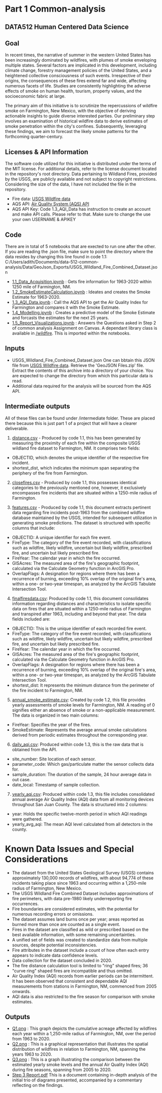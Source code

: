 # Part 1 Common-analysis
## DATA512 Human Centered Data Science
## Goal
In recent times, the narrative of summer in the western United States has been increasingly dominated by wildfires, with plumes of smoke enveloping multiple states. Several factors are implicated in this development, including climate change, forestry management policies of the United States, and a heightened collective consciousness of such events. Irrespective of their origins, the consequences of these fires extend far and wide, affecting numerous facets of life. Studies are consistently highlighting the adverse effects of smoke on human health, tourism, property values, and the socioeconomic fabric at large.

The primary aim of this initiative is to scrutinize the repercussions of wildfire smoke on Farmington, New Mexico, with the objective of deriving actionable insights to guide diverse interested parties. Our preliminary step involves an examination of historical wildfire data to derive estimates of smoke penetration within the city's confines. Subsequently, leveraging these findings, we aim to forecast the likely smoke patterns for the forthcoming quarter-century.

## Licenses & API Information

The software code utilized for this initiative is distributed under the terms of the MIT license. For additional details, refer to the license document located in the repository's root directory. Data pertaining to Wildland Fires, provided by the USGS, are publicly available and not subject to copyright restrictions. Considering the size of the data, I have not included the file in the repository.
- Fire data: [USGS Wildfire data](https://www.sciencebase.gov/catalog/item/61aa537dd34eb622f699df81)
- AQS API: [Air Quality System (AQS) API](https://aqs.epa.gov/aqsweb/documents/data_api.html)
- AQS API Key: Code 1.3_AQI_Data has instruction to create an account and make API calls. Please refer to that. Make sure to change the use your own USERNAME & APIKEY

## Code
There are in total of 5 notebooks that are exected to run one after the other.
If you are reading the .json file, make sure to point the directory where the data resides by changing this line found in code 1.1: C:/Users/adith/Documents/data-512-common-analysis/Data/GeoJson_Exports/USGS_Wildland_Fire_Combined_Dataset.json
- [1.1_Data_Acquisition.ipynb](https://github.com/adithyaav27/data-512-common-analysis/blob/main/1.1_Data_Acquisition.ipynb) : Gets fire information for 1963-2020 within 1250 mile of Farmington, NM.
- [1.2_SmokeEstimateCalculation.ipynb](https://github.com/adithyaav27/data-512-common-analysis/blob/main/1.2_SmokeEstimateCalculation.ipynb) : Ideates and creates the Smoke Estimate for 1963-2020.
- [1.3_AQI_Data.ipynb](https://github.com/adithyaav27/data-512-common-analysis/blob/main/1.3_AQI_Data.ipynb) : Call the AQS API to get the Air Quality Index for Farmington and compares it with the Smoke Estimate.
- [1.4_Modelling.ipynb](https://github.com/adithyaav27/data-512-common-analysis/blob/main/1.4_Modelling.ipynb) : Creates a predictive model of the Smoke Estimate and forcasts the estimates for the next 25 years.
- [1.5_Report_Visualizations.ipynb](https://github.com/adithyaav27/data-512-common-analysis/blob/main/1.5_Report_Visualizations.ipynb) : Answers the Questions asked in Step 2 of common analysis Assignment on Canvas.
A dependant library class is available in [/wildfire](https://github.com/adithyaav27/data-512-common-analysis/tree/main/wildfire). This is imported within the notebooks.

## Inputs
- USGS_Wildland_Fire_Combined_Dataset.json
  One can bbtain this JSON file from [USGS Wildfire data](https://www.sciencebase.gov/catalog/item/61aa537dd34eb622f699df81).
  Retrieve the 'GeoJSON Files.zip' file.
  Extract the contents of this archive into a directory of your choice. You are expected to change the directory from which this particular data is read. 
- Additional data required for the analysis will be sourced from the AQS API.

## Intermediate outputs
All of these files can be found under /intermediate folder. These are placed there because this is just part 1 of a project that will have a clearer deliverable.
1. [distance.csv](https://github.com/adithyaav27/data-512-common-analysis/blob/main/intermediate/distance.csv) - Produced by code 1.1, this has been generated by measuring the proximity of each fire within the composite USGS wildland fire dataset to Farmington, NM. It comprises two fields:
- OBJECTID, which denotes the unique identifier of the respective fire incident.
- shortest_dist, which indicates the minimum span separating the periphery of the fire from Farmington.

2. [closefires.csv](https://github.com/adithyaav27/data-512-common-analysis/blob/main/intermediate/closefires.csv) - Produced by code 1.1, this possesses identical categories to the previously mentioned one, however, it exclusively encompasses fire incidents that are situated within a 1250-mile radius of Farmington.

3. [features.csv](https://github.com/adithyaav27/data-512-common-analysis/blob/main/intermediate/features.csv) - Produced by code 1.1, this document extracts pertinent data regarding fire incidents post-1963 from the combined wildfire database maintained by the USGS, intended for subsequent utilization in generating smoke predictions. The dataset is structured with specific columns that include:
-  OBJECTID: A unique identifier for each fire event.
-  FireType: The category of the fire event recorded, with classifications such as wildfire, likely wildfire, uncertain but likely wildfire, prescribed fire, and uncertain but likely prescribed fire.
-  FireYear: The calendar year in which the fire occurred.
-  GISAcres: The measured area of the fire's geographic footprint, calculated via the Calculate Geometry function in ArcGIS Pro.
-  OverlapFlags: A designation for regions where there has been a recurrence of burning, exceeding 10% overlap of the original fire's area, within a one- or two-year timespan, as analyzed by the ArcGIS Tabulate Intersection Tool.

4. [finalfiresdata.csv](https://github.com/adithyaav27/data-512-common-analysis/blob/main/intermediate/finalfiresdata.csv): Produced by code 1.1, this document consolidates information regarding distances and characteristics to isolate specific data on fires that are situated within a 1250-mile radius of Farmington and transpired after 1963, including and beyond that year. The data fields included are:
-  OBJECTID: This is the unique identifier of each recorded fire event.
-  FireType: The category of the fire event recorded, with classifications such as wildfire, likely wildfire, uncertain but likely wildfire, prescribed fire, and uncertain but likely prescribed fire.
-  FireYear: The calendar year in which the fire occurred.
-  GISAcres: The measured area of the fire's geographic footprint, calculated via the Calculate Geometry function in ArcGIS Pro.
-  OverlapFlags: A designation for regions where there has been a recurrence of burning, exceeding 10% overlap of the original fire's area, within a one- or two-year timespan, as analyzed by the ArcGIS Tabulate Intersection Tool.
-  shortest_dist: It represents the minimum distance from the perimeter of the fire incident to Farmington, NM.

5. [annual_smoke_estimate.csv](https://github.com/adithyaav27/data-512-common-analysis/blob/main/intermediate/annual_smoke_estimate.csv): Created by code 1.2, this file provides yearly assessments of smoke levels for Farmington, NM. A reading of 0 signifies either an absence of smoke or a non-applicable measurement. The data is organized in two main columns:
- FireYear: Specifies the year of the fires.
- SmokeEstimate: Represents the average annual smoke calculations derived from periodic estimates throughout the corresponding year.
  
6. [daily_aqi.csv](https://github.com/adithyaav27/data-512-common-analysis/blob/main/intermediate/daily_aqi.csv): Produced within code 1.3, this is the raw data that is obtained from the API.
- site_number: Site location of each sensor.
- parameter_code: Which gas/particulate matter the sensor collects data for.
- sample_duration: The duration of the sample, 24 hour average data in out case.
- date_local: Timestamp of sample collection.

7. [yearly_aqi.csv](https://github.com/adithyaav27/data-512-common-analysis/blob/main/intermediate/yearly_aqi.csv): Produced within code 1.3, this file includes consolidated annual average Air Quality Index (AQI) data from all monitoring devices throughout San Juan County. The data is structured into 2 columns:
- year: Holds the specific twelve-month period in which AQI readings were gathered.
- yearly_avg_aqi: The mean AQI level calculated from all detectors in the county.

# Known Data Issues and Special Considerations
- The dataset from the United States Geological Survey (USGS) contains approximately 130,000 records of wildfires, with about 94,774 of these incidents taking place since 1963 and occurring within a 1,250-mile radius of Farmington, New Mexico.
- The USGS Wildland Fire Combined Dataset includes approximations of fire perimeters, with data pre-1980 likely underreporting fire occurrences.
- Fire boundaries are considered estimates, with the potential for numerous recording errors or omissions.
- The dataset assumes land burns once per year; areas reported as burned more than once are counted as a single event.
- Fires in the dataset are classified as wild or prescribed based on the best available information, with some remaining uncertainties.
- A unified set of fields was created to standardize data from multiple sources, despite potential inconsistencies.
- Fire attributes in the dataset include a count of how often each entry appears to indicate data confidence levels.
- Data collection for the dataset concluded in 2020.
- The fire distance calculation tool is limited to "ring" shaped fires; 36 "curve ring" shaped fires are incompatible and thus omitted.
- Air Quality Index (AQI) records from earlier periods can be intermittent. It has been observed that consistent and dependable AQI measurements from stations in Farmington, NM, commenced from 2005 onwards.
- AQI data is also restricted to the fire season for comparison with smoke estimates.

## Outputs
- [Q1.png](https://github.com/adithyaav27/data-512-common-analysis/blob/main/Images/Q1.png) : This graph depicts the cumulative acreage affected by wildfires each year within a 1,250-mile radius of Farmington, NM, over the period from 1963 to 2020.
- [Q2.png](https://github.com/adithyaav27/data-512-common-analysis/blob/main/Images/Q2.png) : This is a graphical representation that illustrates the spatial distribution of wildfires in relation to Farmington, NM, spanning the years 1963 to 2020.
- [Q3.png](https://github.com/adithyaav27/data-512-common-analysis/blob/main/Images/Q3.png) : This is a graph illustrating the comparison between the estimated yearly smoke levels and the annual Air Quality Index (AQI) during fire seasons, spanning from 2005 to 2020.
- [Step 3 Report.pdf](https://github.com/adithyaav27/data-512-common-analysis/blob/main/Step%203%20Report.pdf) This is a document containing in-depth analysis of the initial trio of diagrams presented, accompanied by a commentary reflecting on the findings.
